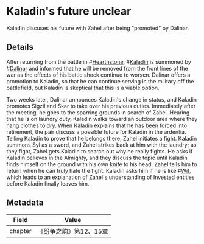 # Kaladin's future unclear
Kaladin discuses his future with Zahel after being "promoted" by Dalinar.

## Details
After returning from the battle in #[Hearthstone](locations/hearthstone), #[Kaladin](characters/kaladin) is summoned by #[Dalinar](characters/dalinar) and informed that he will be removed from the front lines of the war as the effects of his battle shock continue to worsen. Dalinar offers a promotion to Kaladin, so that he can continue serving in the military off the battlefield, but Kaladin is skeptical that this is a viable option.

Two weeks later, Dalinar announces Kaladin's change in status, and Kaladin promotes Sigzil and Skar to take over his previous duties. Immediately after the meeting, he goes to the sparring grounds in search of Zahel. Hearing that he is on laundry duty, Kaladin walks toward an outdoor area where they hang clothes to dry. When Kaladin explains that he has been forced into retirement, the pair discuss a possible future for Kaladin in the ardentia. Telling Kaladin to prove that he belongs there, Zahel initiates a fight. Kaladin summons Syl as a sword, and Zahel strikes back at him with the laundry; as they fight, Zahel gets Kaladin to search out why he really fights. He asks if Kaladin believes in the Almighty, and they discuss the topic until Kaladin finds himself on the ground with his own knife to his head. Zahel tells him to return when he can truly hate the fight. Kaladin asks him if he is like #[Wit](characters/wit), which leads to an explanation of Zahel's understanding of Invested entities before Kaladin finally leaves him. 

## Metadata
| Field | Value |
| ----- | ----- |
| chapter | 《纷争之韵》第12、15章 |
